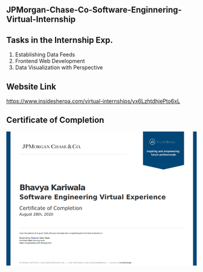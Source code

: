 ## JPMorgan-Chase-Co-Software-Enginnering-Virtual-Internship

## Tasks in the Internship Exp.
1. Establishing Data Feeds<br />
2. Frontend Web Development<br />
3. Data Visualization with Perspective

## Website Link 
https://www.insidesherpa.com/virtual-internships/yx6LzhtdhjePto6xL

## Certificate of Completion
![](Completion%20Certificate.png)
